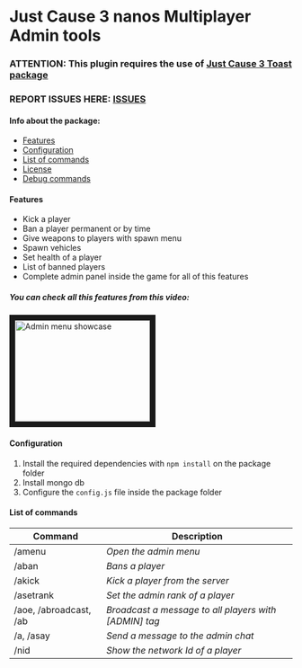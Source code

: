 # Just Cause 3 nanos Multiplayer Admin tools

### ATTENTION: This plugin requires the use of [Just Cause 3 Toast package](https://github.com/Daranix/jcmp-toast)
### REPORT ISSUES HERE: [ISSUES](https://github.com/Daranix/jcmp-admin-system/issues)

#### Info about the package:

* [Features](#features)
* [Configuration](#configuration)
* [List of commands](#list-of-commands)
* [License](https://github.com/Daranix/jcmp-admin-system/blob/master/LICENSE)
* [Debug commands](https://github.com/Daranix/jcmp-projects-debug-commands/tree/master/adminsys)

#### Features

* Kick a player
* Ban a player permanent or by time
* Give weapons to players with spawn menu
* Spawn vehicles
* Set health of a player
* List of banned players
* Complete admin panel inside the game for all of this features

##### You can check all this features from this video:

<a href="http://www.youtube.com/watch?feature=player_embedded&v=Vj0NEKKYBgE
" target="_blank"><img src="http://img.youtube.com/vi/Vj0NEKKYBgE/0.jpg" 
alt="Admin menu showcase" width="240" height="180" border="10" /></a>
#### Configuration

1. Install the required dependencies with `npm install` on the package folder
2. Install mongo db
3. Configure the `config.js` file inside the package folder

#### List of commands

| Command | Description |
| --- | --- |
| /amenu | *Open the admin menu* |
| /aban | *Bans a player* |
| /akick | *Kick a player from the server* |
| /asetrank | *Set the admin rank of a player* |
| /aoe, /abroadcast, /ab | *Broadcast a message to all players with [ADMIN] tag* |
| /a, /asay | *Send a message to the admin chat* |
| /nid | *Show the network Id of a player* |
